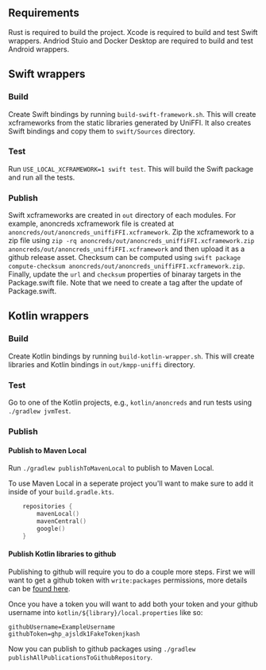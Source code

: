 ## Requirements

Rust is required to build the project. Xcode is required to build and test Swift wrappers.
Andriod Stuio and Docker Desktop are required to build and test Android wrappers.

## Swift wrappers

### Build

Create Swift bindings by running `build-swift-framework.sh`. This will create xcframeworks from the
static libraries generated by UniFFI. It also creates Swift bindings and copy them to `swift/Sources` directory.

### Test

Run `USE_LOCAL_XCFRAMEWORK=1 swift test`. This will build the Swift package and run all the tests.

### Publish

Swift xcframeworks are created in `out` directory of each modules.
For example, anoncreds xcframework file is created at `anoncreds/out/anoncreds_uniffiFFI.xcframework`.
Zip the xcframework to a zip file using `zip -rq anoncreds/out/anoncreds_uniffiFFI.xcframework.zip anoncreds/out/anoncreds_uniffiFFI.xcframework` and then upload it as a github release asset. Checksum can be computed using `swift package compute-checksum anoncreds/out/anoncreds_uniffiFFI.xcframework.zip`. Finally, update the `url` and `checksum` properties of binaray targets in the Package.swift file. Note that we need to create a tag after the update of Package.swift.

## Kotlin wrappers

### Build

Create Kotlin bindings by running `build-kotlin-wrapper.sh`. This will create libraries and Kotlin bindings in `out/kmpp-uniffi` directory.

### Test

Go to one of the Kotlin projects, e.g., `kotlin/anoncreds` and run tests using `./gradlew jvmTest`.

### Publish

#### Publish to Maven Local

Run `./gradlew publishToMavenLocal` to publish to Maven Local.

To use Maven Local in a seperate project you'll want to make sure to add it inside of your `build.gradle.kts`.
```kotlin
    repositories {
        mavenLocal()
        mavenCentral()
        google()
    }
```

#### Publish Kotlin libraries to github

Publishing to github will require you to do a couple more steps. First we will want to get a github token with `write:packages` permissions, more details can be [found here](https://docs.github.com/en/packages/learn-github-packages/about-permissions-for-github-packages#about-scopes-and-permissions-for-package-registries).

Once you have a token you will want to add both your token and your github username into `kotlin/${library}/local.properties` like so:
```
githubUsername=ExampleUsername
githubToken=ghp_ajsldk1FakeTokenjkash
```

Now you can publish to github packages using `./gradlew publishAllPublicationsToGithubRepository`.
